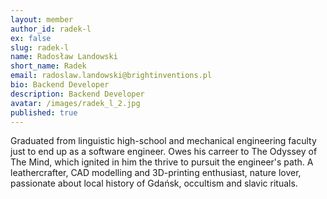 ```yaml
---
layout: member
author_id: radek-l
ex: false
slug: radek-l
name: Radosław Landowski
short_name: Radek
email: radoslaw.landowski@brightinventions.pl
bio: Backend Developer
description: Backend Developer
avatar: /images/radek_l_2.jpg
published: true
---
```

Graduated from linguistic high-school and mechanical engineering faculty just to end up as a software engineer. Owes his carreer to The Odyssey of The Mind, which ignited in him the thrive to pursuit the engineer's path. A leathercrafter, CAD modelling and 3D-printing enthusiast, nature lover, passionate about local history of Gdańsk, occultism and slavic rituals.